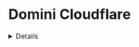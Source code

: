 # Domini Cloudflare

<details>

{% hint style="success" %}
Impara e pratica l'hacking di AWS:<img src="/.gitbook/assets/image.png" alt="" data-size="line">[**HackTricks Training AWS Red Team Expert (ARTE)**](https://training.hacktricks.xyz/courses/arte)<img src="/.gitbook/assets/image.png" alt="" data-size="line">\
Impara e pratica l'hacking di GCP: <img src="/.gitbook/assets/image (2).png" alt="" data-size="line">[**HackTricks Training GCP Red Team Expert (GRTE)**<img src="/.gitbook/assets/image (2).png" alt="" data-size="line">](https://training.hacktricks.xyz/courses/grte)

<details>

<summary>Sostieni HackTricks</summary>

* Controlla i [**piani di abbonamento**](https://github.com/sponsors/carlospolop)!
* **Unisciti al** 💬 [**gruppo Discord**](https://discord.gg/hRep4RUj7f) o al [**gruppo telegram**](https://t.me/peass) o **seguici** su **Twitter** 🐦 [**@hacktricks\_live**](https://twitter.com/hacktricks\_live)**.**
* **Condividi trucchi di hacking inviando PR a** [**HackTricks**](https://github.com/carlospolop/hacktricks) e [**HackTricks Cloud**](https://github.com/carlospolop/hacktricks-cloud) repos di github.

</details>
{% endhint %}

In ogni TLD configurato in Cloudflare ci sono alcune **impostazioni generali e servizi** che possono essere configurati. In questa pagina andremo a **analizzare le impostazioni relative alla sicurezza di ciascuna sezione:**

<figure><img src="../../.gitbook/assets/image (101).png" alt=""><figcaption></figcaption></figure>

## Panoramica

* [ ] Ottenere un'idea di **quanto** vengono utilizzati i servizi dell'account
* [ ] Trovare anche l'**ID zona** e l'**ID account**

## Analisi

* [ ] In **`Sicurezza`** controllare se c'è qualche **limitazione del tasso**

## DNS

* [ ] Controllare i dati **interessanti** (sensibili?) nei **record DNS**
* [ ] Controllare i **sottodomini** che potrebbero contenere **informazioni sensibili** basandosi solo sul **nome** (come admin173865324.domin.com)
* [ ] Controllare le pagine web che **non sono** **proxy**
* [ ] Controllare le pagine web **proxy** che possono essere **accedute direttamente** tramite CNAME o indirizzo IP
* [ ] Verificare che **DNSSEC** sia **abilitato**
* [ ] Verificare che il **Livellamento CNAME** sia **utilizzato** in **tutti i CNAME**
* Questo potrebbe essere utile per **nascondere vulnerabilità di takeover dei sottodomini** e migliorare i tempi di caricamento
* [ ] Verificare che i domini [**non siano vulnerabili al phishing**](https://book.hacktricks.xyz/network-services-pentesting/pentesting-smtp#mail-spoofing)

## **Email**

TODO

## Spectrum

TODO

## SSL/TLS

### **Panoramica**

* [ ] L'**crittografia SSL/TLS** dovrebbe essere **Completa** o **Completa (Rigorosa)**. Qualsiasi altra opzione invierà il traffico in **testo normale** in qualche momento.
* [ ] Il **Consigliere SSL/TLS** dovrebbe essere abilitato

### Certificati Edge

* [ ] **Usa sempre HTTPS** dovrebbe essere **abilitato**
* [ ] **Strict Transport Security (HSTS)** dovrebbe essere **abilitato**
* [ ] La **Versione minima di TLS dovrebbe essere 1.2**
* [ ] **TLS 1.3 dovrebbe essere abilitato**
* [ ] **Riscritture automatiche HTTPS** dovrebbero essere **abilitate**
* [ ] Il **Monitoraggio della trasparenza del certificato** dovrebbe essere **abilitato**

## **Sicurezza**

* [ ] Nella sezione **`WAF`** è interessante verificare che le regole del **Firewall** e del **limitazione del tasso siano utilizzate** per prevenire abusi.
* L'azione **`Bypass`** disabiliterà le funzionalità di sicurezza di Cloudflare per una richiesta. Non dovrebbe essere utilizzata.
* [ ] Nella sezione **`Page Shield`** è consigliabile verificare che sia **abilitato** se viene utilizzata una pagina
* [ ] Nella sezione **`API Shield`** è consigliabile verificare che sia **abilitato** se viene esposta un'API in Cloudflare
* [ ] Nella sezione **`DDoS`** è consigliabile abilitare le **protezioni DDoS**
* [ ] Nella sezione **`Impostazioni`**:
* [ ] Verificare che il **`Livello di sicurezza`** sia **medio** o superiore
* [ ] Verificare che il **`Passaggio della sfida`** sia al massimo di 1 ora
* [ ] Verificare che il **`Controllo dell'integrità del browser`** sia **abilitato**
* [ ] Verificare che il **`Supporto Privacy Pass`** sia **abilitato**

### **Protezione DDoS di CloudFlare**

* Se possibile, abilitare la **Modalità Bot Fight** o la **Modalità Super Bot Fight**. Se stai proteggendo qualche API accessibile programmaticamente (da una pagina front-end JS ad esempio). Potresti non essere in grado di abilitare questo senza interrompere tale accesso.
* In **WAF**: Puoi creare **limiti di tasso per percorso URL** o per **bot verificati** (Regole di limitazione del tasso), o per **bloccare l'accesso** basato su IP, Cookie, referrer...). Quindi potresti bloccare le richieste che non provengono da una pagina web o che non hanno un cookie.
* Se l'attacco proviene da un **bot verificato**, almeno **aggiungi un limite di tasso** ai bot.
* Se l'attacco è a un **percorso specifico**, come meccanismo preventivo, aggiungi un **limite di tasso** in questo percorso.
* Puoi anche **inserire in whitelist** indirizzi IP, intervalli di IP, paesi o ASN dalle **Strumenti** in WAF.
* Verifica se le **Regole gestite** potrebbero anche aiutare a prevenire sfruttamenti di vulnerabilità.
* Nella sezione **Strumenti** puoi **bloccare o impostare una sfida a specifici IP** e **agenti utente.**
* In DDoS potresti **sovrascrivere alcune regole per renderle più restrittive**.
* **Impostazioni**: Imposta il **Livello di sicurezza** su **Alto** e su **Sotto attacco** se sei Sotto attacco e verifica che il **Controllo dell'integrità del browser sia abilitato**.
* In Domini Cloudflare -> Analisi -> Sicurezza -> Verifica se il **limite di tasso** è abilitato
* In Domini Cloudflare -> Sicurezza -> Eventi -> Verifica gli **Eventi malevoli rilevati**

## Accesso

{% content-ref url="cloudflare-zero-trust-network.md" %}
[cloudflare-zero-trust-network.md](cloudflare-zero-trust-network.md)
{% endcontent-ref %}

## Velocità

_Non ho trovato alcuna opzione relativa alla sicurezza_

## Caching

* [ ] Nella sezione **`Configurazione`** considera di abilitare lo **Strumento di scansione CSAM**

## **Percorsi dei Workers**

_Dovresti aver già controllato_ [_workers di Cloudflare_](./#workers)

## Regole

TODO

## Rete

* [ ] Se **`HTTP/2`** è **abilitato**, **`HTTP/2 verso l'origine`** dovrebbe essere **abilitato**
* [ ] **`HTTP/3 (con QUIC)`** dovrebbe essere **abilitato**
* [ ] Se la **privacy** dei tuoi **utenti** è importante, assicurati che **`Routing Onion`** sia **abilitato**

## **Traffico**

TODO

## Pagine personalizzate

* [ ] È facoltativo configurare pagine personalizzate quando viene attivato un errore legato alla sicurezza (come un blocco, limitazione del tasso o modalità Sotto attacco)
## Applicazioni

TODO

## Scrape Shield

* [ ] Verifica che l'**Oscuramento degli Indirizzi Email** sia **abilitato**
* [ ] Verifica che le **Esclusioni Lato Server** siano **abilitate**

## **Zaraz**

TODO

## **Web3**

TODO

<details>

{% hint style="success" %}
Impara e pratica l'Hacking su AWS:<img src="/.gitbook/assets/image.png" alt="" data-size="line">[**HackTricks Training AWS Red Team Expert (ARTE)**](https://training.hacktricks.xyz/courses/arte)<img src="/.gitbook/assets/image.png" alt="" data-size="line">\
Impara e pratica l'Hacking su GCP: <img src="/.gitbook/assets/image (2).png" alt="" data-size="line">[**HackTricks Training GCP Red Team Expert (GRTE)**<img src="/.gitbook/assets/image (2).png" alt="" data-size="line">](https://training.hacktricks.xyz/courses/grte)

<details>

<summary>Sostieni HackTricks</summary>

* Controlla i [**piani di abbonamento**](https://github.com/sponsors/carlospolop)!
* **Unisciti al** 💬 [**gruppo Discord**](https://discord.gg/hRep4RUj7f) o al [**gruppo telegram**](https://t.me/peass) o **seguici** su **Twitter** 🐦 [**@hacktricks\_live**](https://twitter.com/hacktricks\_live)**.**
* **Condividi trucchi di hacking inviando PR a** [**HackTricks**](https://github.com/carlospolop/hacktricks) e [**HackTricks Cloud**](https://github.com/carlospolop/hacktricks-cloud) github repos.

</details>
{% endhint %}
